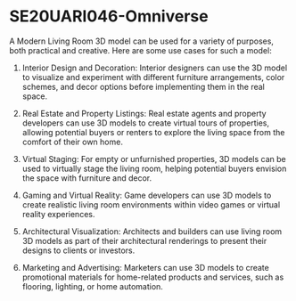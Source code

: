 # SE20UARI046-Omniverse


A Modern Living Room 3D model can be used for a variety of purposes, both practical and creative. Here are some use cases for such a model:

1. Interior Design and Decoration:
Interior designers can use the 3D model to visualize and experiment with different furniture arrangements, color schemes, and decor options before implementing them in the real space.

2. Real Estate and Property Listings:
Real estate agents and property developers can use 3D models to create virtual tours of properties, allowing potential buyers or renters to explore the living space from the comfort of their own home.

3. Virtual Staging:
For empty or unfurnished properties, 3D models can be used to virtually stage the living room, helping potential buyers envision the space with furniture and decor.

4. Gaming and Virtual Reality:
Game developers can use 3D models to create realistic living room environments within video games or virtual reality experiences.

5. Architectural Visualization:
Architects and builders can use living room 3D models as part of their architectural renderings to present their designs to clients or investors.

6. Marketing and Advertising:
Marketers can use 3D models to create promotional materials for home-related products and services, such as flooring, lighting, or home automation.
